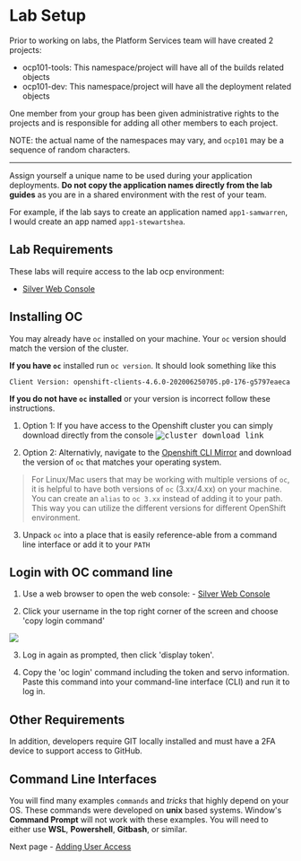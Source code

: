 # Lab Setup

Prior to working on labs, the Platform Services team will have created 2
projects:

- ocp101-tools: This namespace/project will have all of the builds related objects
- ocp101-dev: This namespace/project will have all the deployment related objects

One member from your group has been given administrative rights to the projects
and is responsible for adding all other members to each project.

NOTE: the actual name of the namespaces may vary, and `ocp101` may be a sequence of random characters.

---

Assign yourself a unique name to be used during your application deployments.
**Do not copy the application names directly from the lab guides** as you are in a
shared environment with the rest of your team.

For example, if the lab says to create an application named `app1-samwarren`, I
would create an app named `app1-stewartshea`.

## Lab Requirements

These labs will require access to the lab ocp environment:

- [Silver Web Console](https://console.apps.silver.devops.gov.bc.ca/)

## Installing OC

You may already have `oc` installed on your machine. Your `oc` version should match the version of the cluster.

**If you have `oc`** installed run `oc version`. It should look something like this

```shell
Client Version: openshift-clients-4.6.0-202006250705.p0-176-g5797eaeca
```

**If you do not have `oc` installed** or your version is incorrect follow these instructions.

1. Option 1:
   If you have access to the Openshift cluster you can simply download directly from the console
   <kbd>![cluster download link](./images/01_setup_cli_tools.png)</kbd>

2. Option 2:
   Alternativly, navigate to the [Openshift CLI Mirror](https://mirror.openshift.com/pub/openshift-v4/clients/ocp/) and download the version of `oc` that matches your operating system.

> For Linux/Mac users that may be working with multiple versions of `oc`, it is helpful to have both versions of `oc` (3.xx/4.xx) on your machine. You can create an `alias` to `oc 3.xx` instead of adding it to your path. This way you can utilize the different versions for different OpenShift environment.

3. Unpack `oc` into a place that is easily reference-able from a command line interface or add it to your `PATH`

## Login with OC command line

1. Use a web browser to open the web console: - [Silver Web Console](https://console.apps.silver.devops.gov.bc.ca/)

2. Click your username in the top right corner of the screen and choose 'copy login command'

<kbd>![](./images/01_login.png)</kbd>

3. Log in again as prompted, then click 'display token'.

4. Copy the 'oc login' command including the token and servo information. Paste this command into your command-line interface (CLI) and run it to log in.

## Other Requirements

In addition, developers require GIT locally installed and must have a 2FA device to support access to GitHub.

## Command Line Interfaces

You will find many examples `commands` and _tricks_ that highly depend on your OS. These commands were developed on **unix** based systems. Window's **Command Prompt** will not work with these examples. You will need to either use **WSL**, **Powershell**, **Gitbash**, or similar.

Next page - [Adding User Access](./01_adding_team_members.md)
